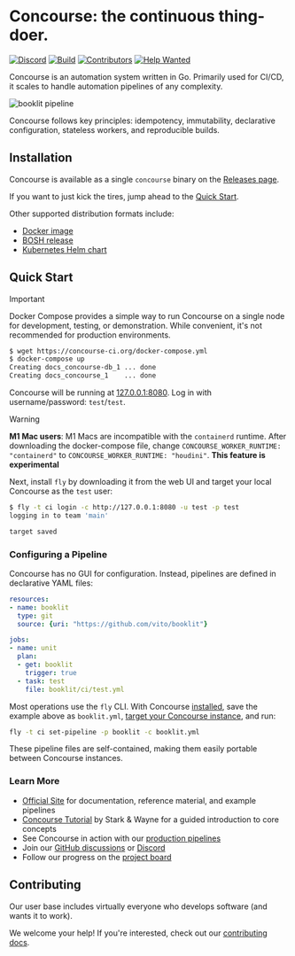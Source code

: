 # Concourse: the continuous thing-doer.

[![Discord](https://img.shields.io/discord/219899946617274369.svg?label=&logo=discord&logoColor=ffffff&color=7389D8&labelColor=6A7EC2)][discord]
[![Build](https://ci.concourse-ci.org/api/v1/teams/main/pipelines/concourse/badge)](https://ci.concourse-ci.org/teams/main/pipelines/concourse)
[![Contributors](https://img.shields.io/github/contributors/concourse/concourse)](https://github.com/concourse/concourse/graphs/contributors)
[![Help Wanted](https://img.shields.io/github/labels/concourse/concourse/help%20wanted)](https://github.com/concourse/concourse/labels/help%20wanted)

Concourse is an automation system written in Go. Primarily used for CI/CD, it scales to handle automation
pipelines of any complexity.

![booklit pipeline](screenshots/booklit-pipeline.png)

Concourse follows key principles: idempotency, immutability, declarative configuration, stateless workers,
and reproducible builds.

## Installation

Concourse is available as a single `concourse` binary on the [Releases page](https://github.com/concourse/concourse/releases/latest).

If you want to just kick the tires, jump ahead to the [Quick Start](#quick-start).

Other supported distribution formats include:

* [Docker image](https://github.com/concourse/concourse-docker)
* [BOSH release](https://github.com/concourse/concourse-bosh-release)
* [Kubernetes Helm chart](https://github.com/concourse/concourse-chart)

## Quick Start

> [!IMPORTANT]
> Docker Compose provides a simple way to run Concourse on a single node for development, testing,
> or demonstration. While convenient, it's not recommended for production environments.

```sh
$ wget https://concourse-ci.org/docker-compose.yml
$ docker-compose up
Creating docs_concourse-db_1 ... done
Creating docs_concourse_1    ... done
```

Concourse will be running at [127.0.0.1:8080](http://127.0.0.1:8080). Log in with username/password: `test`/`test`.

> [!WARNING]
> **M1 Mac users**: M1 Macs are incompatible with the `containerd` runtime. After downloading the
> docker-compose file, change `CONCOURSE_WORKER_RUNTIME: "containerd"` to `CONCOURSE_WORKER_RUNTIME: "houdini"`.
> **This feature is experimental**

Next, install `fly` by downloading it from the web UI and target your local
Concourse as the `test` user:

```sh
$ fly -t ci login -c http://127.0.0.1:8080 -u test -p test
logging in to team 'main'

target saved
```

### Configuring a Pipeline

Concourse has no GUI for configuration. Instead, pipelines are defined in declarative YAML files:

```yaml
resources:
- name: booklit
  type: git
  source: {uri: "https://github.com/vito/booklit"}

jobs:
- name: unit
  plan:
  - get: booklit
    trigger: true
  - task: test
    file: booklit/ci/test.yml
```

Most operations use the `fly` CLI. With Concourse [installed](https://concourse-ci.org/install.html), save the
example above as `booklit.yml`, [target your Concourse instance](https://concourse-ci.org/fly.html#fly-login), and run:

```sh
fly -t ci set-pipeline -p booklit -c booklit.yml
```

These pipeline files are self-contained, making them easily portable between Concourse instances.

### Learn More

* [Official Site](https://concourse-ci.org) for documentation, reference material, and example pipelines
* [Concourse Tutorial](https://concoursetutorial.com) by Stark & Wayne for a guided introduction to core concepts
* See Concourse in action with our [production pipelines](https://ci.concourse-ci.org/)
* Join our [GitHub discussions](https://github.com/concourse/concourse/discussions) or [Discord](https://discord.gg/MeRxXKW)
* Follow our progress on the [project board](https://github.com/orgs/concourse/projects)

## Contributing

Our user base includes virtually everyone who develops software (and wants it to work).

We welcome your help! If you're interested, check out our [contributing docs](CONTRIBUTING.md).

[discord]: https://discord.gg/MeRxXKW